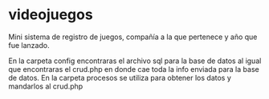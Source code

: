 # videojuegos
Mini sistema de registro de juegos, compañía a la que pertenece y año que fue lanzado.


En la carpeta config encontraras el archivo sql para la base de datos al igual que encontraras el crud.php en donde cae toda la info enviada para la base de datos. En la carpeta
procesos se utiliza para obtener los datos y mandarlos al crud.php
